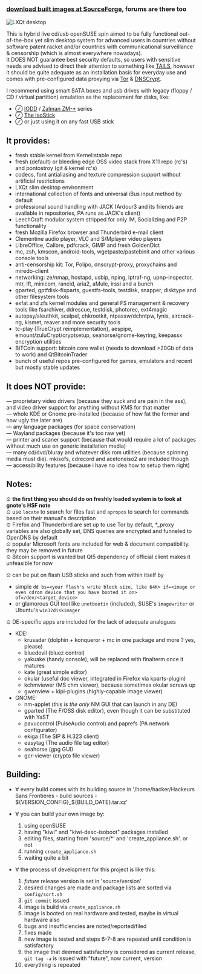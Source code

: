 ### [download built images at SourceForge](https://sourceforge.net/p/hackeurs-sans-frontieres), forums are there too  
![LXQt desktop](https://sourceforge.net/p/hackeurs-sans-frontieres/screenshot/screenshot_4.png)  

This is hybrid live cd/usb openSUSE spin aimed to be fully functional out-of-the-box yet slim desktop system for advanced users in countries without software patent racket and/or countries with communicational surveillance & censorship (which is almost everywhere nowadays).  
It DOES NOT guarantee best security defaults, so users with sensitive needs are advised to direct their attention to something like [TAILS](https://tails.boum.org), however it should be quite adequate as an installation basis for everyday use and comes with pre-configured data proxying via [Tor](https://www.torproject.org/about/overview.html) & [DNSCrypt](http://dnscrypt.org).

I recommend using smart SATA boxes and usb drives with legacy (floppy / CD / virtual partition) emulation as the replacement for disks, like:  
* ⊘ [IODD](https://iodd.co.kr) / [Zalman ZM-\*](https://www.zalman.com/global/product/CategorySecond_Pic.php) series
* ⊘ [The IsoStick](https://isostick.com)
* ⊘ or just using it on any fast USB stick

It provides:
------------
* fresh stable kernel from Kernel:stable repo
* fresh (default) or bleeding edge OSS video stack from X11 repo (rc's) and pontostroy (git & kernel rc's)
* codecs, font antialiasing and texture compression support without artificial restrictions
* LXQt slim desktop environment
* international collection of fonts and universal iBus input method by default
* professional sound handling with JACK (Ardour3 and its friends are available in repositories, PA runs as JACK's client)
* LeechCraft modular system stripped for only IM, Socializing and P2P functionality
* fresh Mozilla Firefox browser and Thunderbird e-mail client
* Clementine audio player, VLC and S/Mplayer video players
* LibreOffice, Calibre, pdfcrack, GIMP and fresh GoldenDict
* mc, zsh, kmscon, android-tools, wgetpaste/pastebinit and other various console tools
* anti-censorship kit: Tor, Polipo, dnscrypt-proxy, proxychains and miredo-client
* networking: ze/nmap, hostapd, usbip, nping, iptraf-ng, upnp-inspector, mtr, lft, minicom, rancid, aria2, aMule, irssi and a bunch
* gparted, gptfdisk-fixparts, guestfs-tools, testdisk, snapper, disktype and other filesystem tools
* exfat and zfs kernel modules and general FS management & recovery tools like fsarchiver, ddrescue, testdisk, photorec, ext4magic
* autopsy/sleuthkit, scalpel, chkrootkit, ntpassw/dchntpw, lynis, aircrack-ng, kismet, reaver and more security tools
* tc-play (TrueCrypt reimplementation), aespipe, emount/zuluCrypt/cryptsetup, seahorse/gnome-keyring, keepassx encryption utilities
* BiTCoin support: bitcoin core wallet (needs to download >20Gb of data to work) and QtBitcoinTrader
* bunch of useful repos pre-configured for games, emulators and recent but mostly stable updates

It does NOT provide:
--------------------
— proprietary video drivers (because they suck and are pain in the ass), and video driver support for anything without KMS for that matter  
— whole KDE or Gnome pre-installed (because of how fat the former and how ugly the later are)  
— any language packages (for space conservation)  
— Wayland packages (because it's too raw yet)  
— printer and scaner support (because that would require a lot of packages without much use on generic installation media)  
— many cd/dvd/bluray and whatever disk rom utilities (because spinning media must die). mkisofs, cdrecord and acetoneiso2 are included though  
— accessibility features (because i have no idea how to setup them right)  

Notes:
------
⊙  **the first thing you should do on freshly loaded system is to look at gnote's HSF note**  
⊙ use `locate` to search for files fast and `apropos` to search for commands based on their manual's description  
⊙ Firefox and Thunderbird are set up to use Tor by default, *_proxy variables are also globally set, DNS queries are encrypted and funneled to OpenDNS by default  
⊙ popular Microsoft fonts are included for web & document compatibility. they may be removed in future  
⊙ Bitcoin support is wanted but Qt5 dependency of official client makes it unfeasible for now  

⊙ can be put on flash USB sticks and such from within itself by  
* simple `dd bs=<your flash's write block size, like 64K> if=<image or even cdrom device that you have booted it on> of=/dev/<target_device>`
* or glamorous GUI tool like `unetbootin` (included), SUSE's `imagewriter` or Ubuntu's `win32diskimager`

⊙ DE-specific apps are included for the lack of adequate analogues  
* KDE:  
  * krusader (dolphin + konqueror + mc in one package and more ? yes, please)  
  * bluedevil (bluez control)  
  * yakuake (handy console), will be replaced with finalterm once it matures  
  * kate (great simple editor)  
  * okular (useful doc viewer, integrated in Firefox via kparts-plugin)  
  * kchmviewer (MS chm viewer), because sometimes okular screws up  
  * gwenview + kipi-plugins (highly-capable image viewer)  
* GNOME:  
  * nm-applet (this is _the only_ NM GUI that can launch in any DE)  
  * gparted (The F/OSS disk editor), even though it can be substituted with YaST  
  * pavucontrol (PulseAudio control) and paprefs (PA network configurator)  
  * ekiga (The SIP & H.323 client)  
  * easytag (The audio file tag editor)  
  * seahorse (gpg GUI)  
  * gcr-viewer (crypto file viewer)  

Building:
---------
* ∀ every build comes with its building source in '/home/hacker/Hackeurs Sans Frontieres - build sources - ${VERSION_CONFIG}_${BUILD_DATE}.tar.xz'
* ∀ you can build your own image by:
 	1. using openSUSE
 	2. having "kiwi" and "kiwi-desc-isoboot" packages installed
 	3. editing files, starting from 'source/*' and 'create_appliance.sh'. or not
 	4. running `create_appliance.sh`
 	5. waiting quite a bit

* ∀ the process of development for this project is like this:
 	01. _future_ release version is set in 'source/version'
 	02. desired changes are made and package lists are sorted via `config/sort.sh`
 	03. `git commit` issued
 	04. image is build via `create_appliance.sh`
 	05. image is booted on real hardware and tested, maybe in virtual hardware also
 	06. bugs and insufficiencies are noted/reported/filed
 	07. fixes made
 	08. new image is tested and steps 6-7-8 are repeated until condition is satisfactory
 	09. the image that deemed satisfactory is considered as current release, `git tag -a` is issued with "future", now current, version
 	10. everything is repeated
